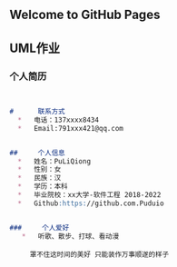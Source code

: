 ## Welcome to GitHub Pages
## UML作业



###    个人简历


```markdown


#      联系方式
  *   电话：137xxxx8434
  *   Email:791xxx421@qq.com


##     个人信息
  *   姓名：PuLiQiong    
  *   性别：女    
  *   民族：汉
  *   学历：本科
  *   毕业院校：xx大学-软件工程 2018-2022
  *   Github:https://github.com.Puduio


###     个人爱好
   *   听歌、散步、打球、看动漫


```

         罩不住这时间的美好 只能装作万事顺遂的样子


